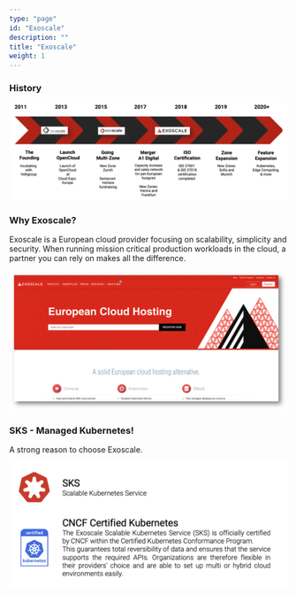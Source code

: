 ```yaml
---
type: "page"
id: "Exoscale"
description: ""
title: "Exoscale"
weight: 1
---
```



### History

![exo-history](exo-history.png)

### Why Exoscale?

Exoscale is a European cloud provider focusing on scalability, simplicity and security. When running mission critical production workloads in the cloud, a partner you can rely on makes all the difference.

![exo-web](exo-web.png)

### SKS - Managed Kubernetes!

A strong reason to choose Exoscale.

![exo-sks](exo-sks.png)